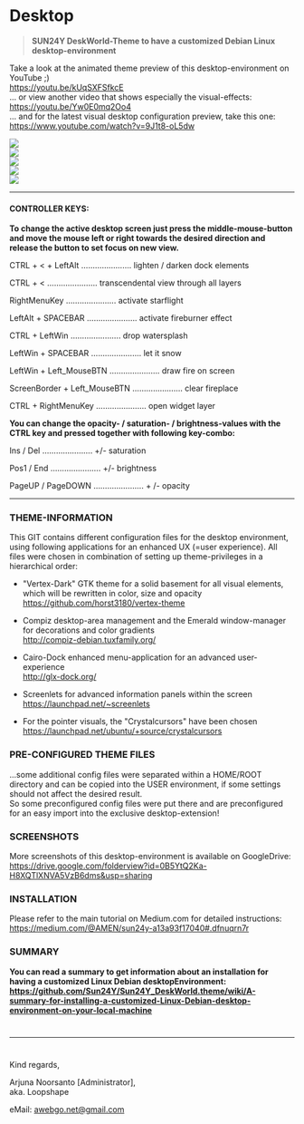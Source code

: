 # Desktop
>**SUN24Y DeskWorld-Theme to have a customized Debian Linux desktop-environment**  
  
Take a look at the animated theme preview of this desktop-environment on YouTube ;)  
https://youtu.be/kUqSXFSfkcE  
... or view another video that shows especially the visual-effects:  
https://youtu.be/Yw0E0mq2Oo4  
... and for the latest visual desktop configuration preview, take this one:  
https://www.youtube.com/watch?v=9J1t8-oL5dw  
  
![](https://docs.google.com/uc?export=download&id=0B5YtQ2Ka-H8XVERKOXc3dFR1dzA)  
![](https://docs.google.com/uc?export=download&id=0B5YtQ2Ka-H8XQVNxaENPTEVZRWM)  
![](https://docs.google.com/uc?export=download&id=0B5YtQ2Ka-H8XN19sWGRNSnhDM1k)  
![](https://docs.google.com/uc?export=download&id=0B5YtQ2Ka-H8XZzVXQW05WS1XMVU)  
![](https://docs.google.com/uc?export=download&id=0B5YtQ2Ka-H8XS0h3RTE2b1ZUVlU)  

--------------------------------------------------------------------------------------------------------------

#### CONTROLLER KEYS:
**To change the active desktop screen just press the middle-mouse-button and move the mouse left or right towards the desired direction and release the button to set focus on new view.**  

CTRL + < + LeftAlt …………………. lighten / darken dock elements

CTRL + < …………………. transcendental view through all layers

RightMenuKey …………………. activate starflight

LeftAlt + SPACEBAR …………………. activate fireburner effect

CTRL + LeftWin …………………. drop watersplash

LeftWin + SPACEBAR …………………. let it snow

LeftWin + Left_MouseBTN …………………. draw fire on screen

ScreenBorder + Left_MouseBTN …………………. clear fireplace

CTRL + RightMenuKey …………………. open widget layer
  
  
**You can change the opacity- / saturation- / brightness-values with the CTRL key and pressed together with following key-combo:**  
  
Ins / Del …………………. +/- saturation  
  
Pos1 / End …………………. +/- brightness  
  
PageUP / PageDOWN …………………. + /- opacity 
  
--------------------------------------------------------------------------------------------------------------
  
### THEME-INFORMATION    
This GIT contains different configuration files for the desktop environment, using following applications for an enhanced UX (=user experience). All files were chosen in combination of setting up theme-privileges in a hierarchical order:  
  
+ "Vertex-Dark" GTK theme for a solid basement for all visual elements, which will be rewritten in color, size and opacity  
https://github.com/horst3180/vertex-theme  
   
+ Compiz desktop-area management and the Emerald window-manager for decorations and color gradients  
http://compiz-debian.tuxfamily.org/
  
+ Cairo-Dock enhanced menu-application for an advanced user-experience  
http://glx-dock.org/
  
+ Screenlets for advanced information panels within the screen  
https://launchpad.net/~screenlets  
  
+ For the pointer visuals, the "Crystalcursors" have been chosen  
https://launchpad.net/ubuntu/+source/crystalcursors  
  
### PRE-CONFIGURED THEME FILES
...some additional config files were separated within a HOME/ROOT directory and can be copied into the USER environment, if some settings should not affect the desired result.  
So some preconfigured config files were put there and are preconfigured for an easy import into the exclusive desktop-extension!  
    
### SCREENSHOTS
More screenshots of this desktop-environment is available on GoogleDrive:  
https://drive.google.com/folderview?id=0B5YtQ2Ka-H8XQTlXNVA5VzB6dms&usp=sharing  
  
### INSTALLATION  
Please refer to the main tutorial on Medium.com for detailed instructions:  
https://medium.com/@AMEN/sun24y-a13a93f17040#.dfnuqrn7r  
  
### SUMMARY  
**You can read a summary to get information about an installation for having a customized Linux Debian desktopEnvironment:**   
**https://github.com/Sun24Y/Sun24Y_DeskWorld.theme/wiki/A-summary-for-installing-a-customized-Linux-Debian-desktop-environment-on-your-local-machine**  
  
  
#    
--------------------------------------------------------------------------------------------------------------
#  
Kind regards,  
  
Arjuna Noorsanto [Administrator],  
aka. Loopshape  

eMail: <awebgo.net@gmail.com>  
